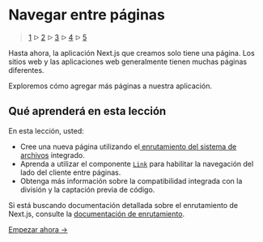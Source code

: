 # Navegar entre páginas

> [1](./1.md) &#5125; [2](./2.md) &#5125; [3](./3.md) &#5125; [4](./4.md) &#5125; [5](./5.md)

Hasta ahora, la aplicación Next.js que creamos solo tiene una página. Los sitios web y las aplicaciones web generalmente tienen muchas páginas diferentes.

Exploremos cómo agregar más páginas a nuestra aplicación.

## Qué aprenderá en esta lección

En esta lección, usted:

- Cree una nueva página utilizando el[ enrutamiento del sistema de archivos](https://nextjs.org/docs/routing/introduction) integrado.
- Aprenda a utilizar el componente [`Link`](https://nextjs.org/docs/api-reference/next/link) para habilitar la navegación del lado del cliente entre páginas.
- Obtenga más información sobre la compatibilidad integrada con la división y la captación previa de código.

Si está buscando documentación detallada sobre el enrutamiento de Next.js, consulte la [documentación de enrutamiento](https://nextjs.org/docs/routing/introduction).

[Empezar ahora &#8594;](./2.md)
